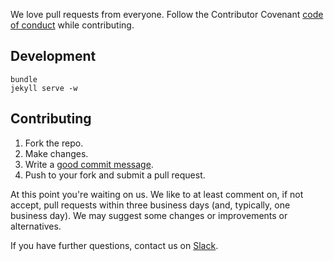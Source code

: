 We love pull requests from everyone. Follow the Contributor Covenant [code of conduct](http://contributor-covenant.org/) while contributing.

## Development

    bundle
    jekyll serve -w

## Contributing

1. Fork the repo.
2. Make changes.
3. Write a [good commit message](http://tbaggery.com/2008/04/19/a-note-about-git-commit-messages.html).
4. Push to your fork and submit a pull request.

At this point you're waiting on us. We like to at least comment on, if not accept, pull requests within three business days (and, typically, one business day). We may suggest some changes or improvements or alternatives.

If you have further questions, contact us on [Slack](http://slack.rug.si/).
